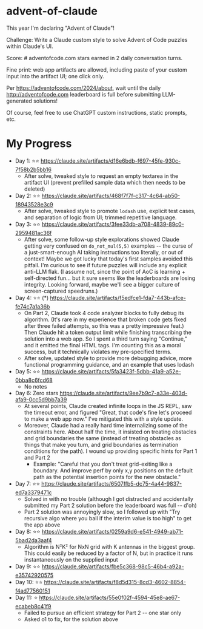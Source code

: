 # advent-of-claude

This year I'm declaring "Advent of Claude"!

Challenge: Write a Claude custom style to solve Advent of Code puzzles within Claude's UI.

Score: # adventofcode.com stars earned in 2 daily conversation turns.

Fine print: web app artifacts are allowed, including paste of your custom input into the artifact UI; one click only.

Per https://adventofcode.com/2024/about, wait until the daily http://adventofcode.com leaderboard is full before submitting LLM-generated solutions!

Of course, feel free to use ChatGPT custom instructions, static prompts, etc.

# My Progress 

* Day 1: ⭐⭐ https://claude.site/artifacts/d16e6bdb-f697-45fe-930c-7f58b2b5bb16
  * After solve, tweaked style to request an empty textarea in the artifact UI (prevent prefilled sample data which then needs to be deleted)
* Day 2: ⭐⭐ https://claude.site/artifacts/468f7f7f-c317-4c64-ab50-18943528e3c9
  * After solve, tweaked style to promote `lodash` use, explicit test cases, and separation of logic from UI; trimmed repetitive language.
* Day 3: ⭐⭐ https://claude.site/artifacts/3fee33db-a708-4839-89c0-2959481ac36f
  * After solve, some follow-up style explorations showed Claude getting very confused on `do_not_mul(5,5)` examples -- the curse of a just-smart-enough AI taking instructions too literally, or out of context! Maybe we got lucky that today's first samples avoided this pitfall. I'm curious to see if future puzzles will include any explicit anti-LLM flak. (I assume not, since the point of AoC is learning + self-directed fun... but it sure seems like the leaderboards are losing integrity. Looking forward, maybe we'll see a bigger culture of screen-captured speedruns.)
* Day 4: ⭐⭐ (*) https://claude.site/artifacts/f5edfce1-fda7-443b-afce-fe74c7a1a36b
  * On Part 2, Claude took 4 code analyzer blocks to fully debug its algorithm. (It's rare in my experience that broken code gets fixed after three failed attempts, so this was a pretty impressive feat.) Then Claude hit a token output limit while finishing transcribing the solution into a web app. So I spent a third turn saying "Continue," and it emitted the final HTML tags. I'm counting this as a moral success, but it technically violates my pre-specified terms.
  * After solve, updated style to provide more debugging advice, more functional programming guidance, and an example that uses lodash
* Day 5: ⭐⭐ https://claude.site/artifacts/5fa3423f-5dbb-41a9-a52e-0bba8c6fcd68
  * No notes
* Day 6: Zero stars https://claude.site/artifacts/9ee7b9c7-a33e-403d-afa9-0cc5d9bb7a39
  * At several points, Claude created infinite loops in the JS REPL, saw the timeout error, and figured "Great, that code's fine let's proceed to make a web app now." I've mitigated this with a style update.
  * Moreover, Claude had a really hard time internalizing some of the constraints here. About half the time, it insisted on treating obstacles and grid boundaries the same (instead of treating obstacles as things that make you turn, and grid boundaries as termination conditions for the path). I wound up providing specific hints for Part 1 and Part 2
    * Example: "Careful that you don't treat grid-exiting like a boundary. And improve perf by only x,y positions on the default path as the potential insertion points for the new obstacle." 
* Day 7: ⭐⭐ https://claude.site/artifacts/6507ffb5-dc75-4a44-9837-ed7a3379471c
  * Solved in with no trouble (although I got distracted and accidentally submitted my Part 2 solution before the leaderboard was full -- d'oh)
  * Part 2 solution was annoyingly slow, so I followed up with "Try recursive algo where you bail if the interim value is too high" to get the app above
* Day 8: ⭐⭐ https://claude.site/artifacts/0259a9d6-e541-4949-ab71-5bad2da3aaf4
  * Algorithm is N²K² for NxN grid with K antennas in the biggest group. This could easily be reduced by a factor of N, but in practice it runs instantaneously on the supplied input
* Day 9: ⭐⭐ https://claude.site/artifacts/fbe5c368-98c5-46b4-a92a-e35742920575
* Day 10: ⭐⭐ https://claude.site/artifacts/f8d5d315-8cd3-4602-8854-f4ad77560151
* Day 11: ⭐ https://claude.site/artifacts/55e0f02f-4594-45e8-ae67-ecabeb8c41f9
  * Failed to pursue an efficient strategy for Part 2 -- one star only
  * Asked o1 to fix, for the solution above 
